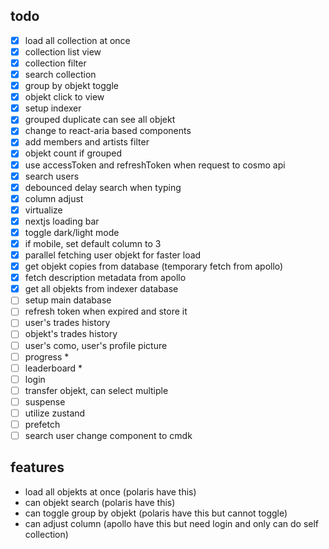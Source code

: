 ## todo

- [x] load all collection at once
- [x] collection list view
- [x] collection filter
- [x] search collection
- [x] group by objekt toggle
- [x] objekt click to view
- [x] setup indexer
- [x] grouped duplicate can see all objekt
- [x] change to react-aria based components
- [x] add members and artists filter
- [x] objekt count if grouped
- [x] use accessToken and refreshToken when request to cosmo api
- [x] search users
- [x] debounced delay search when typing
- [x] column adjust
- [x] virtualize
- [x] nextjs loading bar
- [x] toggle dark/light mode
- [x] if mobile, set default column to 3
- [x] parallel fetching user objekt for faster load
- [x] get objekt copies from database (temporary fetch from apollo)
- [x] fetch description metadata from apollo
- [x] get all objekts from indexer database
- [ ] setup main database
- [ ] refresh token when expired and store it
- [ ] user's trades history
- [ ] objekt's trades history
- [ ] user's como, user's profile picture
- [ ] progress *
- [ ] leaderboard *
- [ ] login
- [ ] transfer objekt, can select multiple
- [ ] suspense
- [ ] utilize zustand
- [ ] prefetch
- [ ] search user change component to cmdk

## features

- load all objekts at once (polaris have this)
- can objekt search (polaris have this)
- can toggle group by objekt (polaris have this but cannot toggle)
- can adjust column (apollo have this but need login and only can do self collection)
